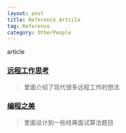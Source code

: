 ```yaml
---
layout: post
title: Reference Artcile
tag: Reference
category: OtherPeople
---
```

article 

### [远程工作思考](https://github.com/greatghoul/remote-working)
> 里面介绍了现代很多远程工作的想法 

### [编程之美](https://github.com/julycoding/The-Art-Of-Programming-by-July)
> 里面设计到一些经典面试算法题目

